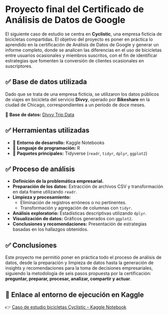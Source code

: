 
# Proyecto final del Certificado de Análisis de Datos de Google  

El siguiente caso de estudio se centra en **Cyclistic**, una empresa ficticia de bicicletas compartidas. El objetivo del proyecto es poner en práctica lo aprendido en la certificación de Análisis de Datos de Google y generar un informe completo, donde se analicen las diferencias en el uso de bicicletas entre usuarios ocasionales y miembros suscritos, con el fin de identificar estrategias que fomenten la conversión de clientes ocasionales en suscriptores.  

## ✅ Base de datos utilizada  

Dado que se trata de una empresa ficticia, se utilizaron los datos públicos de viajes en bicicleta del servicio **Divvy**, operado por **Bikeshare** en la ciudad de Chicago, correspondientes a un período de doce meses.  

🔗 **Base de datos:** [Divvy Trip Data](https://divvy-tripdata.s3.amazonaws.com/index.html)  

## ✅ Herramientas utilizadas  

- 📌 **Entorno de desarrollo:** Kaggle Notebooks  
- 📌 **Lenguaje de programación:** R  
- 📌 **Paquetes principales:** Tidyverse (`readr`, `tidyr`, `dplyr`, `ggplot2`)  

## ✅ Proceso de análisis  

- **Definición de la problemática empresarial.**  
- **Preparación de los datos:** Extracción de archivos CSV y transformación en data frame utilizando `readr`.  
- **Limpieza y procesamiento:**  
   - Eliminación de registros erróneos o no pertinentes.  
   - Transformación y agregación de columnas con `tidyr`.  
- **Análisis exploratorio:** Estadísticas descriptivas utilizando `dplyr`.  
- **Visualización de datos:** Gráficos generados con `ggplot2`.  
- **Conclusiones y recomendaciones:** Presentación de estrategias basadas en los hallazgos obtenidos.  

## ✅ Conclusiones  

Este proyecto me permitió poner en práctica todo el proceso de análisis de datos, desde la preparación y limpieza de datos hasta la generación de insights y recomendaciones para la toma de decisiones empresariales, siguiendo la metodología de seis pasos propuesta por la certificación: **preguntar, preparar, procesar, analizar, compartir y actuar**. 

## 📎 Enlace al entorno de ejecución en Kaggle

👉 [Caso de estudio bicicletas Cyclistic - Kaggle Notebook](https://www.kaggle.com/code/juanalbornoz90/caso-de-estudio-bicicletas-cyclistic)  




